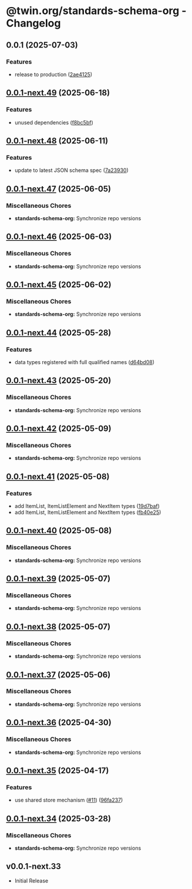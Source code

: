 # @twin.org/standards-schema-org - Changelog

## 0.0.1 (2025-07-03)


### Features

* release to production ([2ae4125](https://github.com/twinfoundation/standards/commit/2ae4125f305d4714b50036eb8a0bd47e4100a7be))

## [0.0.1-next.49](https://github.com/twinfoundation/standards/compare/standards-schema-org-v0.0.1-next.48...standards-schema-org-v0.0.1-next.49) (2025-06-18)


### Features

* unused dependencies ([f8bc5bf](https://github.com/twinfoundation/standards/commit/f8bc5bfbccdc6036cbac9a3b3ff91e3de90c8a9b))

## [0.0.1-next.48](https://github.com/twinfoundation/standards/compare/standards-schema-org-v0.0.1-next.47...standards-schema-org-v0.0.1-next.48) (2025-06-11)


### Features

* update to latest JSON schema spec ([7a23930](https://github.com/twinfoundation/standards/commit/7a2393032d7f48bfb20d3a484f981fb6dd83a92c))

## [0.0.1-next.47](https://github.com/twinfoundation/standards/compare/standards-schema-org-v0.0.1-next.46...standards-schema-org-v0.0.1-next.47) (2025-06-05)


### Miscellaneous Chores

* **standards-schema-org:** Synchronize repo versions

## [0.0.1-next.46](https://github.com/twinfoundation/standards/compare/standards-schema-org-v0.0.1-next.45...standards-schema-org-v0.0.1-next.46) (2025-06-03)


### Miscellaneous Chores

* **standards-schema-org:** Synchronize repo versions

## [0.0.1-next.45](https://github.com/twinfoundation/standards/compare/standards-schema-org-v0.0.1-next.44...standards-schema-org-v0.0.1-next.45) (2025-06-02)


### Miscellaneous Chores

* **standards-schema-org:** Synchronize repo versions

## [0.0.1-next.44](https://github.com/twinfoundation/standards/compare/standards-schema-org-v0.0.1-next.43...standards-schema-org-v0.0.1-next.44) (2025-05-28)


### Features

* data types registered with full qualified names ([d64bd08](https://github.com/twinfoundation/standards/commit/d64bd082084172da543e9bfaffb78cdc34e6641d))

## [0.0.1-next.43](https://github.com/twinfoundation/standards/compare/standards-schema-org-v0.0.1-next.42...standards-schema-org-v0.0.1-next.43) (2025-05-20)


### Miscellaneous Chores

* **standards-schema-org:** Synchronize repo versions

## [0.0.1-next.42](https://github.com/twinfoundation/standards/compare/standards-schema-org-v0.0.1-next.41...standards-schema-org-v0.0.1-next.42) (2025-05-09)


### Miscellaneous Chores

* **standards-schema-org:** Synchronize repo versions

## [0.0.1-next.41](https://github.com/twinfoundation/standards/compare/standards-schema-org-v0.0.1-next.40...standards-schema-org-v0.0.1-next.41) (2025-05-08)


### Features

* add ItemList, ItemListElement and NextItem types ([19d7baf](https://github.com/twinfoundation/standards/commit/19d7baf31a3e6385c68051da75835d917d134deb))
* add ItemList, ItemListElement and NextItem types ([fb40e25](https://github.com/twinfoundation/standards/commit/fb40e25bd3552760452cc31d654d3f0596482ae9))

## [0.0.1-next.40](https://github.com/twinfoundation/standards/compare/standards-schema-org-v0.0.1-next.39...standards-schema-org-v0.0.1-next.40) (2025-05-08)


### Miscellaneous Chores

* **standards-schema-org:** Synchronize repo versions

## [0.0.1-next.39](https://github.com/twinfoundation/standards/compare/standards-schema-org-v0.0.1-next.38...standards-schema-org-v0.0.1-next.39) (2025-05-07)


### Miscellaneous Chores

* **standards-schema-org:** Synchronize repo versions

## [0.0.1-next.38](https://github.com/twinfoundation/standards/compare/standards-schema-org-v0.0.1-next.37...standards-schema-org-v0.0.1-next.38) (2025-05-07)


### Miscellaneous Chores

* **standards-schema-org:** Synchronize repo versions

## [0.0.1-next.37](https://github.com/twinfoundation/standards/compare/standards-schema-org-v0.0.1-next.36...standards-schema-org-v0.0.1-next.37) (2025-05-06)


### Miscellaneous Chores

* **standards-schema-org:** Synchronize repo versions

## [0.0.1-next.36](https://github.com/twinfoundation/standards/compare/standards-schema-org-v0.0.1-next.35...standards-schema-org-v0.0.1-next.36) (2025-04-30)


### Miscellaneous Chores

* **standards-schema-org:** Synchronize repo versions

## [0.0.1-next.35](https://github.com/twinfoundation/standards/compare/standards-schema-org-v0.0.1-next.34...standards-schema-org-v0.0.1-next.35) (2025-04-17)


### Features

* use shared store mechanism ([#11](https://github.com/twinfoundation/standards/issues/11)) ([96fa237](https://github.com/twinfoundation/standards/commit/96fa23735f69c1fc7e3d0019b527634fa0a042d9))

## [0.0.1-next.34](https://github.com/twinfoundation/standards/compare/standards-schema-org-v0.0.1-next.33...standards-schema-org-v0.0.1-next.34) (2025-03-28)


### Miscellaneous Chores

* **standards-schema-org:** Synchronize repo versions

## v0.0.1-next.33

- Initial Release
